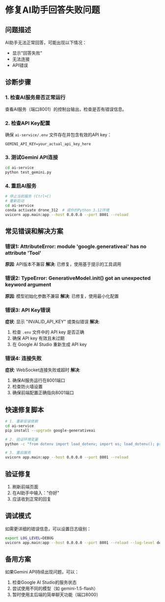 # 修复AI助手回答失败问题

## 问题描述
AI助手无法正常回答，可能出现以下情况：
- 显示"回答失败"
- 无法连接
- API错误

## 诊断步骤

### 1. 检查AI服务是否正常运行
查看AI服务（端口8001）的控制台输出，检查是否有错误信息。

### 2. 检查API Key配置
确保 `ai-service/.env` 文件存在并包含有效的API key：
```
GEMINI_API_KEY=your_actual_api_key_here
```

### 3. 测试Gemini API连接
```bash
cd ai-service
python test_gemini.py
```

### 4. 重启AI服务
```bash
# 停止当前服务 (Ctrl+C)
# 重新启动
cd ai-service
conda activate drone_312  # 或你的Python 3.12环境
uvicorn app.main:app --host 0.0.0.0 --port 8001 --reload
```

## 常见错误和解决方案

### 错误1: AttributeError: module 'google.generativeai' has no attribute 'Tool'
**原因**: API版本不兼容
**解决**: 已修复，使用基于提示的工具调用

### 错误2: TypeError: GenerativeModel.__init__() got an unexpected keyword argument
**原因**: 模型初始化参数不兼容
**解决**: 已修复，使用最小化配置

### 错误3: API Key错误
**症状**: 显示 "INVALID_API_KEY" 或类似错误
**解决**:
1. 检查 `.env` 文件中的 API key 是否正确
2. 确保 API key 有效且未过期
3. 在 Google AI Studio 重新生成 API key

### 错误4: 连接失败
**症状**: WebSocket连接失败或超时
**解决**:
1. 确保AI服务运行在8001端口
2. 检查防火墙设置
3. 确保前端配置正确指向8001端口

## 快速修复脚本
```bash
# 1. 重新安装依赖
cd ai-service
pip install --upgrade google-generativeai

# 2. 验证环境变量
python -c "from dotenv import load_dotenv; import os; load_dotenv(); print('API Key exists:', bool(os.getenv('GEMINI_API_KEY')))"

# 3. 重启服务
uvicorn app.main:app --host 0.0.0.0 --port 8001 --reload
```

## 验证修复
1. 刷新前端页面
2. 在AI助手中输入："你好"
3. 应该收到正常的回复

## 调试模式
如需更详细的错误信息，可以设置日志级别：
```bash
export LOG_LEVEL=DEBUG
uvicorn app.main:app --host 0.0.0.0 --port 8001 --reload --log-level debug
```

## 备用方案
如果Gemini API持续出现问题，可以：
1. 检查Google AI Studio的服务状态
2. 尝试使用不同的模型（如 gemini-1.5-flash）
3. 暂时使用主后端的简单聊天功能（端口8000） 